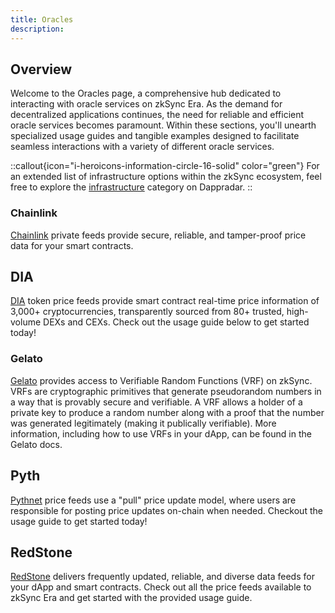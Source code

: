 ```yaml
---
title: Oracles
description:
---
```


## Overview

Welcome to the Oracles page, a comprehensive hub dedicated to interacting with oracle services
on zkSync Era. As the demand for decentralized applications continues, the need for reliable
and efficient oracle services becomes paramount. Within these sections, you'll unearth
specialized usage guides and tangible examples designed to facilitate seamless interactions
with a variety of different oracle services.

::callout{icon="i-heroicons-information-circle-16-solid" color="green"}
For an extended list of infrastructure options within the zkSync ecosystem, feel free to explore the
[infrastructure](https://zksync.dappradar.com/ecosystem?page=1&category=non_dapps_infrastructure)
category on Dappradar.
::

### Chainlink

[Chainlink](https://docs.chain.link/data-feeds/price-feeds/addresses?network=zksync&page=1) private feeds provide
secure, reliable, and tamper-proof price data for your smart contracts.

## DIA

[DIA](https://docs.diadata.org/products/token-price-feeds) token price feeds provide smart
contract real-time price information of 3,000+ cryptocurrencies, transparently sourced from 80+
trusted, high-volume DEXs and CEXs. Check out the usage guide below to get started today!

### Gelato

[Gelato](https://docs.gelato.network/web3-services/vrf/understanding-vrf) provides access to Verifiable Random
Functions (VRF) on zkSync. VRFs are cryptographic primitives that generate pseudorandom numbers in a way that is
provably secure and verifiable. A VRF allows a holder of a private key to produce a random number along with a proof
that the number was generated legitimately (making it publically verifiable). More information, including how to use
VRFs in your dApp, can be found in the Gelato docs.

## Pyth

[Pythnet](https://docs.pyth.network/price-feeds) price feeds use a "pull"
price update model, where users are responsible for posting price updates on-chain when needed.
Checkout the usage guide to get started today!

## RedStone

[RedStone](https://docs.redstone.finance/docs/introduction) delivers frequently updated,
reliable, and diverse data feeds for your dApp and smart contracts. Check out all the price
feeds available to zkSync Era and get started with the provided usage guide.
